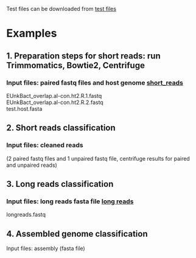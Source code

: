  Test files can be downloaded from [test files](https://perun.biochem.dal.ca/Metagenomics-Scavenger/test_files/)

# Examples

## 1. Preparation steps for short reads: run Trimmomatics, Bowtie2, Centrifuge
###   Input files: paired fastq files and host genome [short_reads](https://perun.biochem.dal.ca/Metagenomics-Scavenger/test_files/short_reads_workflow/)
   EUnkBact_overlap.al-con.ht2.R.1.fastq <br>
   EUnkBact_overlap.al-con.ht2.R.2.fastq	<br>
   test.host.fasta <br>

## 2. Short reads classification
###   Input files: cleaned reads 
(2 paired fastq files and 1 unpaired fastq file, centrifuge results for paired and unpaired reads) <br>

## 3. Long reads classification
###   Input files: long reads fasta file [long reads](https://perun.biochem.dal.ca/Metagenomics-Scavenger/test_files/long_reads_workflow/)
   longreads.fastq <br>

## 4. Assembled genome classification
   Input files: assembly (fasta file) <br>

